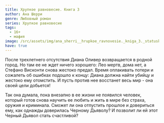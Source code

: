 ```yaml
---
title: Хрупкое равновесие. Книга 3
author: Ана Шерри
genre: Любовный роман
series: Хрупкое равновесие
tags:
  - 16+
  - мафия
image: /src/assets/img/ana_sherri__hrupkoe_ravnovesie._kniga_3._statuskvo.jpeg
have: true
---
```

После трехлетнего отсутствия Диана Оливер возвращается в родной город. Но там ее не ждет ничего хорошего: Лео мертв, дома нет, а Стефано Висконти снова жестоко предал. Время оплакивать потери и сожалеть об ошибках подошло к концу: Диана должна найти убийцу и жестоко ему отомстить. И пусть против нее восстанет весь мир - она своей цели добьется! 

Так она думала, пока внезапно в ее жизни не появился человек, который готов снова научить ее любить и жить в мире без страха, оружия и криминала. Сможет ли она отпустить прошлое и довериться ему, как однажды доверилась Черному Дьяволу? И позволит ли ей этот Черный Дьявол стать счастливой?

